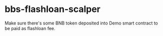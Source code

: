 # bbs-flashloan-scalper
Make sure there's some BNB token deposited into Demo smart contract to be paid as flashloan fee.
